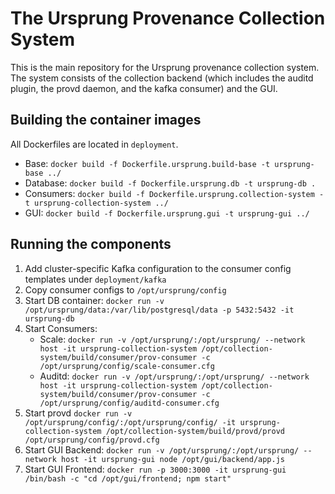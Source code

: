 # The Ursprung Provenance Collection System

This is the main repository for the Ursprung provenance collection system.
The system consists of the collection backend (which includes the auditd
plugin, the provd daemon, and the kafka consumer) and the GUI.

## Building the container images

All Dockerfiles are located in `deployment`.

- Base: `docker build -f Dockerfile.ursprung.build-base -t ursprung-base ../`
- Database: `docker build -f Dockerfile.ursprung.db -t ursprung-db .`
- Consumers: `docker build -f Dockerfile.ursprung.collection-system -t ursprung-collection-system ../`
- GUI: `docker build -f Dockerfile.ursprung.gui -t ursprung-gui ../`

## Running the components

1. Add cluster-specific Kafka configuration to the consumer config templates under `deployment/kafka`
2. Copy consumer configs to `/opt/ursprung/config`
3. Start DB container: `docker run -v /opt/ursprung/data:/var/lib/postgresql/data -p 5432:5432 -it ursprung-db`
4. Start Consumers:
    * Scale: `docker run -v /opt/ursprung/:/opt/ursprung/ --network host -it ursprung-collection-system /opt/collection-system/build/consumer/prov-consumer -c /opt/ursprung/config/scale-consumer.cfg`
    * Auditd: `docker run -v /opt/ursprung/:/opt/ursprung/ --network host -it ursprung-collection-system /opt/collection-system/build/consumer/prov-consumer -c /opt/ursprung/config/auditd-consumer.cfg`
5. Start provd `docker run -v /opt/ursprung/config/:/opt/ursprung/config/ -it ursprung-collection-system /opt/collection-system/build/provd/provd /opt/ursprung/config/provd.cfg`
5. Start GUI Backend: `docker run -v /opt/ursprung/:/opt/ursprung/ --network host -it ursprung-gui node /opt/gui/backend/app.js`
6. Start GUI Frontend: `docker run -p 3000:3000 -it ursprung-gui /bin/bash -c "cd /opt/gui/frontend; npm start"` 
